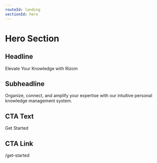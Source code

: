 ```yaml
---
routeId: landing
sectionId: hero
---
```

# Hero Section

## Headline

Elevate Your Knowledge with Rizom

## Subheadline

Organize, connect, and amplify your expertise with our intuitive personal knowledge management system.

## CTA Text

Get Started

## CTA Link

/get-started
